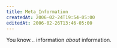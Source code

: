```yaml
---
title: Meta_Information
createdAt: 2006-02-24T19:54-05:00
editedAt: 2006-02-26T13:46-05:00
---
```


You know... information <i>about</i> information.

